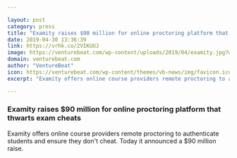 ```yaml
---

layout: post
category: press
title: "Examity raises $90 million for online proctoring platform that thwarts exam cheats"
date: 2019-04-30 13:36:39
link: https://vrhk.co/2VIKUUJ
image: https://venturebeat.com/wp-content/uploads/2019/04/examity.jpg?w=1200&strip=all
domain: venturebeat.com
author: "VentureBeat"
icon: https://venturebeat.com/wp-content/themes/vb-news/img/favicon.ico
excerpt: "Examity offers online course providers remote proctoring to authenticate students and ensure they don't cheat. Today it announced a $90 million raise."

---
```


### Examity raises $90 million for online proctoring platform that thwarts exam cheats

Examity offers online course providers remote proctoring to authenticate students and ensure they don't cheat. Today it announced a $90 million raise.